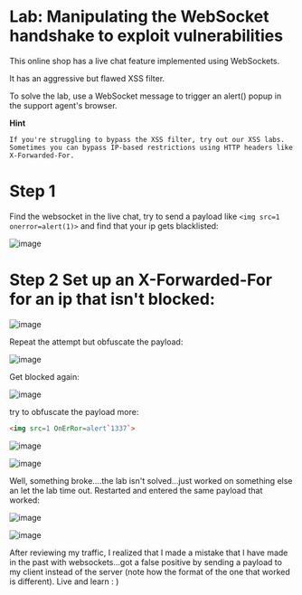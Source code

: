 # Lab: Manipulating the WebSocket handshake to exploit vulnerabilities

 This online shop has a live chat feature implemented using WebSockets.

It has an aggressive but flawed XSS filter.

To solve the lab, use a WebSocket message to trigger an alert() popup in the support agent's browser. 

**Hint**


    If you're struggling to bypass the XSS filter, try out our XSS labs.
    Sometimes you can bypass IP-based restrictions using HTTP headers like X-Forwarded-For.



# Step 1 

Find the websocket in the live chat, try to send a payload like `<img src=1 onerror=alert(1)>` and find that your ip gets blacklisted:

![image](https://user-images.githubusercontent.com/83407557/213062409-cd6c9830-3fe5-4eee-ba24-6c2dcf30f801.png)

# Step 2 Set up an X-Forwarded-For for an ip that isn't blocked:

![image](https://user-images.githubusercontent.com/83407557/213064283-9bc4e9b3-e29a-4388-8049-1bf33d0cac40.png)

Repeat the attempt but obfuscate the payload:

![image](https://user-images.githubusercontent.com/83407557/213065112-40ef2bf8-b238-4b4c-a2b3-94867c66fe6a.png)

Get blocked again:

![image](https://user-images.githubusercontent.com/83407557/213065283-5b7b75f5-e828-46b6-8943-18669006fa2e.png)

try to obfuscate the payload more:

```html
<img src=1 OnErRor=alert`1337`>
```
![image](https://user-images.githubusercontent.com/83407557/213065671-6b589c52-78ae-4dd6-812d-7bc33335aea7.png)

![image](https://user-images.githubusercontent.com/83407557/213065714-0751bc3f-0e0a-4475-9e59-cccc52cd75df.png)


Well, something broke....the lab isn't solved...just worked on something else an let the lab time out. Restarted and entered the same payload that worked:

![image](https://user-images.githubusercontent.com/83407557/213069109-a8a2ea1c-0fe5-4178-aee2-e3b18a00dc8d.png)

![image](https://user-images.githubusercontent.com/83407557/213069141-1c740bc0-e087-4dd2-87a5-efc88e1d85fc.png)



After reviewing my traffic, I realized that I made a mistake that I have made in the past with websockets...got a false positive by sending a payload to my client instead of the server (note how the format of the one that worked is different). Live and learn : )
